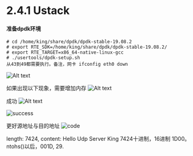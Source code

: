 # 2.4.1 Ustack


#### 准备dpdk环境
```
# cd /home/king/share/dpdk/dpdk-stable-19.08.2
# export RTE_SDK=/home/king/share/dpdk/dpdk-stable-19.08.2/
# export RTE_TARGET=x86_64-native-linux-gcc
# ./usertools/dpdk-setup.sh
从43到49都需要执行。备注，网卡 ifconfig eth0 down
```
![Alt text](https://disk.0voice.com/p/mD)

如果出现以下现象，需要增加内存
![Alt text](https://disk.0voice.com/p/mE)

成功
![Alt text](https://disk.0voice.com/p/mv)

![success](https://disk.0voice.com/p/mZ)

更好源地址与目的地址
![code](https://disk.0voice.com/p/Ok)


length: 7424, content: Hello Udp Server King
7424十进制，16进制 1D00。
ntohs()以后，001D, 29. 